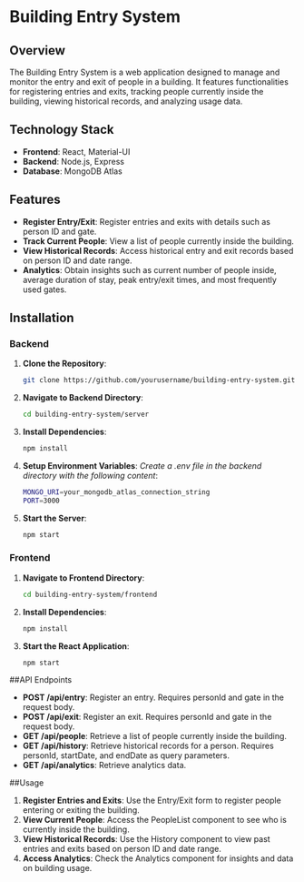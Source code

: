 # Building Entry System

## Overview

The Building Entry System is a web application designed to manage and monitor the entry and exit of people in a building. It features functionalities for registering entries and exits, tracking people currently inside the building, viewing historical records, and analyzing usage data.

## Technology Stack

- **Frontend**: React, Material-UI
- **Backend**: Node.js, Express
- **Database**: MongoDB Atlas

## Features

- **Register Entry/Exit**: Register entries and exits with details such as person ID and gate.
- **Track Current People**: View a list of people currently inside the building.
- **View Historical Records**: Access historical entry and exit records based on person ID and date range.
- **Analytics**: Obtain insights such as current number of people inside, average duration of stay, peak entry/exit times, and most frequently used gates.

## Installation

### Backend

1. **Clone the Repository**:
   ```bash
   git clone https://github.com/yourusername/building-entry-system.git
2. **Navigate to Backend Directory**:
   ```bash
   cd building-entry-system/server
3. **Install Dependencies**:
   ```bash
   npm install
4. **Setup Environment Variables**:
   *Create a .env file in the backend directory with the following content*:
   ```bash
   MONGO_URI=your_mongodb_atlas_connection_string
   PORT=3000
5. **Start the Server**:
   ```bash
   npm start
### Frontend
1. **Navigate to Frontend Directory**:
    ```bash
    cd building-entry-system/frontend
2. **Install Dependencies**:
    ```bash
    npm install
3. **Start the React Application**:
   ```bash
   npm start

##API Endpoints
- **POST /api/entry**: Register an entry. Requires personId and gate in the request body.
- **POST /api/exit**: Register an exit. Requires personId and gate in the request body.
- **GET /api/people**: Retrieve a list of people currently inside the building.
- **GET /api/history**: Retrieve historical records for a person. Requires personId, startDate, and endDate as query parameters.
- **GET /api/analytics**: Retrieve analytics data.

##Usage
1. **Register Entries and Exits**:
    Use the Entry/Exit form to register people entering or exiting the building.
2. **View Current People**:
    Access the PeopleList component to see who is currently inside the building.
3. **View Historical Records**:
    Use the History component to view past entries and exits based on person ID and date range.
4. **Access Analytics**:
    Check the Analytics component for insights and data on building usage.

